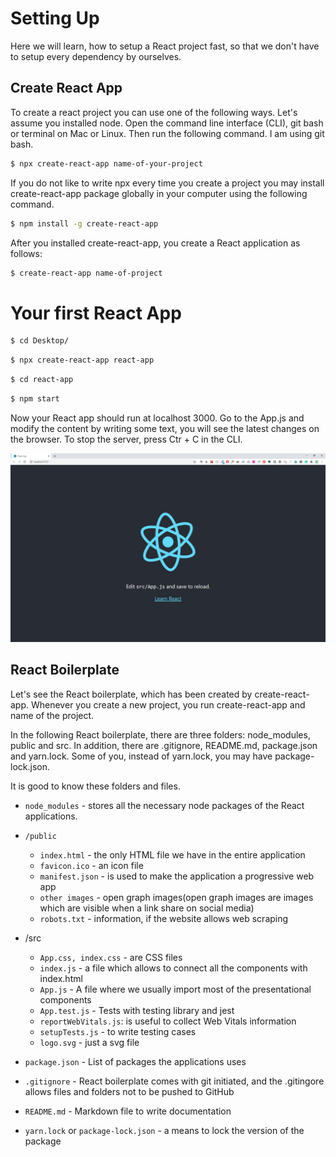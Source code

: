 # Setting Up

Here we will learn, how to setup a React project fast, so that we don't have to setup every dependency by ourselves.

## Create React App

To create a react project you can use one of the following ways. Let's assume you installed node. Open the command line interface (CLI), git bash or terminal on Mac or Linux. Then run the following command. I am using git bash.

```sh
$ npx create-react-app name-of-your-project
```

If you do not like to write npx every time you create a project you may install create-react-app package globally in your computer using the following command.

```sh
$ npm install -g create-react-app
```

After you installed create-react-app, you create a React application as follows:

```sh
$ create-react-app name-of-project
```

# Your first React App

```sh
$ cd Desktop/
```

```sh
$ npx create-react-app react-app
```

```sh
$ cd react-app
```

```sh
$ npm start
```

Now your React app should run at localhost 3000. Go to the App.js and modify the content by writing some text, you will see the latest changes on the browser.
To stop the server, press Ctr + C in the CLI.

![React Starting](../images/react_app_starting.png)

## React Boilerplate

Let's see the React boilerplate, which has been created by create-react-app. Whenever you create a new project, you run create-react-app and name of the project.

In the following React boilerplate, there are three folders: node_modules, public and src. In addition, there are .gitignore, README.md, package.json and yarn.lock. Some of you, instead of yarn.lock, you may have package-lock.json.

It is good to know these folders and files.

-   `node_modules` - stores all the necessary node packages of the React applications.

-   `/public`

    -   `index.html` - the only HTML file we have in the entire application
    -   `favicon.ico` - an icon file
    -   `manifest.json` - is used to make the application a progressive web app
    -   `other images` - open graph images(open graph images are images which are visible when a link share on social media)
    -   `robots.txt` - information, if the website allows web scraping

-   /src

    -   `App.css, index.css` - are CSS files
    -   `index.js` - a file which allows to connect all the components with index.html
    -   `App.js` - A file where we usually import most of the presentational components
    -   `App.test.js` - Tests with testing library and jest
    -   `reportWebVitals.js`: is useful to collect Web Vitals information
    -   `setupTests.js` - to write testing cases
    -   `logo.svg` - just a svg file

-   `package.json` - List of packages the applications uses
-   `.gitignore` - React boilerplate comes with git initiated, and the .gitingore allows files and folders not to be pushed to GitHub
-   `README.md` - Markdown file to write documentation
-   `yarn.lock` or `package-lock.json` - a means to lock the version of the package
